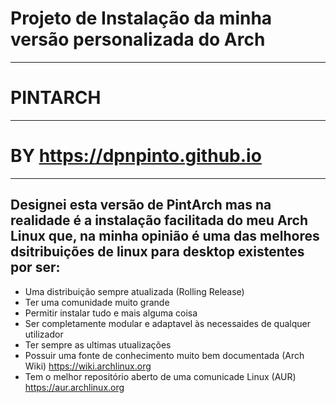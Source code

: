 # Projeto de Instalação da minha versão personalizada do Arch
-------------------------------------------------------------------------
#                               **PINTARCH**
-------------------------------------------------------------------------
#                      **BY https://dpnpinto.github.io**
-------------------------------------------------------------------------
## Designei esta versão de PintArch mas na realidade é a instalação facilitada do meu Arch Linux que, na minha opinião é uma das melhores dsitribuições de linux para desktop existentes por ser:

*  Uma distribuição sempre atualizada (Rolling Release)
*  Ter uma comunidade muito grande    
*  Permitir instalar tudo e mais alguma coisa
*  Ser completamente modular e adaptavel às necessaides de qualquer utilizador
*  Ter sempre as ultimas utualizações
*  Possuir uma fonte de conhecimento muito bem documentada (Arch Wiki) https://wiki.archlinux.org
*  Tem o melhor repositório aberto de uma comunicade Linux (AUR) https://aur.archlinux.org
